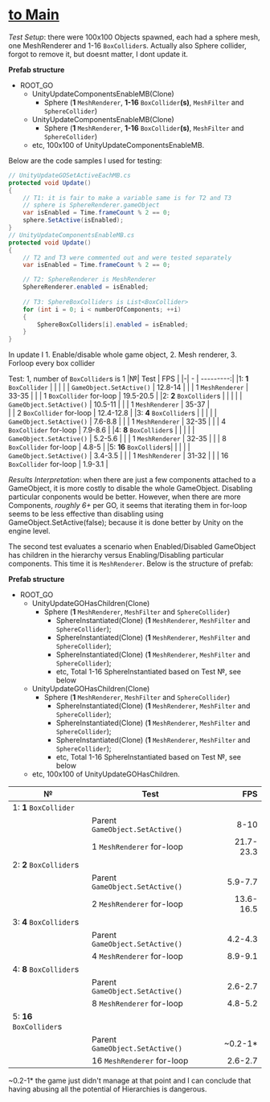 # [to Main](../../README.md)

*Test Setup*: there were 100x100 Objects spawned, each had a sphere mesh, one MeshRenderer and 1-16 ```BoxCollider```s. Actually also Sphere collider, forgot to remove it, but doesnt matter, I dont update it.

**Prefab structure**
* ROOT_GO
  * UnityUpdateComponentsEnableMB(Clone)
    * Sphere (**1** ```MeshRenderer```, **1-16** ```BoxCollider```**(s)**, ```MeshFilter``` and ```SphereCollider```)
  * UnityUpdateComponentsEnableMB(Clone)
    * Sphere (**1** ```MeshRenderer```, **1-16** ```BoxCollider```**(s)**, ```MeshFilter``` and ```SphereCollider```)
  * etc, 100x100 of UnityUpdateComponentsEnableMB.

Below are the code samples I used for testing:

```csharp
// UnityUpdateGOSetActiveEachMB.cs
protected void Update()
{
    // T1: it is fair to make a variable same is for T2 and T3
    // sphere is SphereRenderer.gameObject
    var isEnabled = Time.frameCount % 2 == 0;
    sphere.SetActive(isEnabled);
}
// UnityUpdateComponentsEnableMB.cs
protected void Update()
{
    // T2 and T3 were commented out and were tested separately
    var isEnabled = Time.frameCount % 2 == 0;

    // T2: SphereRenderer is MeshRenderer
    SphereRenderer.enabled = isEnabled;
    
    // T3: SphereBoxColliders is List<BoxCollider>
    for (int i = 0; i < numberOfComponents; ++i)
    {
        SphereBoxColliders[i].enabled = isEnabled;
    }
}
```

In update I 1. Enable/disable whole game object, 2. Mesh renderer, 3. Forloop every box collider

Test: 1, number of ```BoxCollider```s is 1
|№| Test                                                   | FPS       |
|-| -                                                      | ---------:|
|1: **1** ```BoxCollider```  |                             |           |
|                   | ```GameObject.SetActive()```         | 12.8-14   |
|                   | 1 ```MeshRenderer```                 | 33-35     |
|                   | 1 ```BoxCollider``` for-loop         | 19.5-20.5 |
|2: **2** ```BoxCollider```s |                             |           |
|                   | ```GameObject.SetActive()```         | 10.5-11   |
|                   | 1 ```MeshRenderer```                 | 35-37     |  
|                   | 2 ```BoxCollider``` for-loop         | 12.4-12.8 |
|3: **4** ```BoxCollider```s |                             |           |
|                   | ```GameObject.SetActive()```         | 7.6-8.8   |
|                   | 1 ```MeshRenderer```                 | 32-35     |
|                   | 4 ```BoxCollider``` for-loop         | 7.9-8.6   |
|4: **8** ```BoxCollider```s |                             |           |
|                   | ```GameObject.SetActive()```         | 5.2-5.6   |
|                   | 1 ```MeshRenderer```                 | 32-35     |
|                   | 8 ```BoxCollider``` for-loop         | 4.8-5     |
|5: **16** ```BoxCollider```s|                             |           |
|                   | ```GameObject.SetActive()```         | 3.4-3.5   |
|                   | 1 ```MeshRenderer```                 | 31-32     |
|                   | 16 ```BoxCollider``` for-loop        | 1.9-3.1   |

*Results Interpretation*: when there are just a few components attached to a GameObject, it is more costly to disable the whole GameObject. Disabling particular conponents would be better. However, when there are more Components, *roughly 6+* per GO, it seems that iterating them in for-loop seems to be less effective than disabling using GameObject.SetActive(false); because it is done better by Unity on the engine level.

The second test evaluates a scenario when Enabled/Disabled GameObject has children in the hierarchy versus Enabling/Disabling particular components. This time it is ```MeshRenderer```. Below is the structure of prefab:

**Prefab structure**
* ROOT_GO
  * UnityUpdateGOHasChildren(Clone)
    * Sphere (**1** ```MeshRenderer```, ```MeshFilter``` and ```SphereCollider```)
      * SphereInstantiated(Clone) (**1** ```MeshRenderer```, ```MeshFilter``` and ```SphereCollider```);
      * SphereInstantiated(Clone) (**1** ```MeshRenderer```, ```MeshFilter``` and ```SphereCollider```);
      * SphereInstantiated(Clone) (**1** ```MeshRenderer```, ```MeshFilter``` and ```SphereCollider```);
      * etc, Total 1-16 SphereInstantiated based on Test №, see below
  * UnityUpdateGOHasChildren(Clone)
    * Sphere (**1** ```MeshRenderer```, ```MeshFilter``` and ```SphereCollider```)
      * SphereInstantiated(Clone) (**1** ```MeshRenderer```, ```MeshFilter``` and ```SphereCollider```);
      * SphereInstantiated(Clone) (**1** ```MeshRenderer```, ```MeshFilter``` and ```SphereCollider```);
      * SphereInstantiated(Clone) (**1** ```MeshRenderer```, ```MeshFilter``` and ```SphereCollider```);
      * etc, Total 1-16 SphereInstantiated based on Test №, see below
  * etc, 100x100 of UnityUpdateGOHasChildren.

|№| Test                                                  | FPS       |
|-| -                                                     | ---------:|
|1: **1** ```BoxCollider```  |                            |           |
|                   | Parent ```GameObject.SetActive()``` | 8-10      |
|                   | 1 ```MeshRenderer``` for-loop       | 21.7-23.3 |
|2: **2** ```BoxCollider```s |                            |           |
|                   | Parent ```GameObject.SetActive()``` | 5.9-7.7   |  
|                   | 2 ```MeshRenderer``` for-loop       | 13.6-16.5 |
|3: **4** ```BoxCollider```s |                            |           |
|                   | Parent ```GameObject.SetActive()``` | 4.2-4.3   |
|                   | 4 ```MeshRenderer``` for-loop       | 8.9-9.1   |
|4: **8** ```BoxCollider```s |                            |           |
|                   | Parent ```GameObject.SetActive()``` | 2.6-2.7   |
|                   | 8 ```MeshRenderer``` for-loop       | 4.8-5.2   |
|5: **16** ```BoxCollider```s|                            |           |
|                   | Parent ```GameObject.SetActive()``` | ~0.2-1*   |
|                   | 16 ```MeshRenderer``` for-loop      | 2.6-2.7   |

\~0.2-1* the game just didn't manage at that point and I can conclude that having abusing all the potential of Hierarchies is dangerous.

